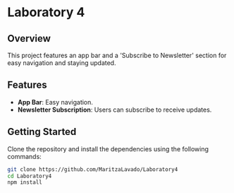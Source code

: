 # Laboratory 4

## Overview
This project features an app bar and a 'Subscribe to Newsletter' section for easy navigation and staying updated.

## Features
- **App Bar**: Easy navigation.
- **Newsletter Subscription**: Users can subscribe to receive updates.

## Getting Started
Clone the repository and install the dependencies using the following commands:
```bash
git clone https://github.com/MaritzaLavado/Laboratory4
cd Laboratory4
npm install
